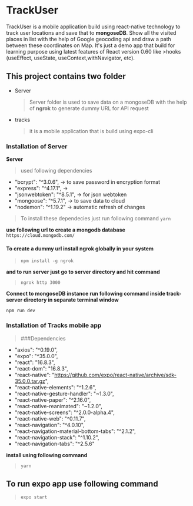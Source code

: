 # TrackUser

TrackUser is a mobile application build using react-native technology to track user locations and save that to **mongoseDB**. Show all the visited places in list with the help of Google geocoding api and draw a path between these coordinates on Map. It's just a demo app that build for learning purpose using latest features of React version 0.60 like >hooks (useEffect, useState, useContext,withNavigator, etc).

## This project contains two folder
* Server
  > Server folder is used to save data on a mongoseDB with the help of **ngrok** to generate dummy URL for API request
* tracks
  > it is a mobile application that is build using expo-cli
### Installation of Server
**Server** 
> used following dependencies
* "bcrypt": "^3.0.6", -> to save password in encryption format
* "express": "^4.17.1", -> 
* "jsonwebtoken": "^8.5.1", -> for json webtoken
* "mongoose": "^5.7.1", -> to save data to cloud
* "nodemon": "^1.19.2" -> automatic refresh of changes

> To install these dependecies just run following command
>```yarn ```

**use following url to create a mongodb database**
```https://cloud.mongodb.com/```

#### To create a dummy url install ngrok globally in your system

>```npm install -g ngrok```

**and to run server just go to server directory and hit command**

>```ngrok http 3000```

**Connect to mongoseDB instance run following command inside track-server directory in separate terminal window**

 ```npm run dev```

### Installation of Tracks mobile app
>###Dependencies
*  "axios": "^0.19.0",
*    "expo": "^35.0.0",
*   "react": "16.8.3",
*    "react-dom": "16.8.3",
*    "react-native": "https://github.com/expo/react-native/archive/sdk-35.0.0.tar.gz",
*    "react-native-elements": "^1.2.6",
*    "react-native-gesture-handler": "~1.3.0",
*    "react-native-paper": "^2.16.0",
*    "react-native-reanimated": "~1.2.0",
*    "react-native-screens": "^2.0.0-alpha.4",
*    "react-native-web": "^0.11.7",
*   "react-navigation": "^4.0.10",
*    "react-navigation-material-bottom-tabs": "^2.1.2",
*    "react-navigation-stack": "^1.10.2",
*    "react-navigation-tabs": "^2.5.6"

**install using following command**
 >```yarn```

 ## To run expo app use following command
> ```expo start```

